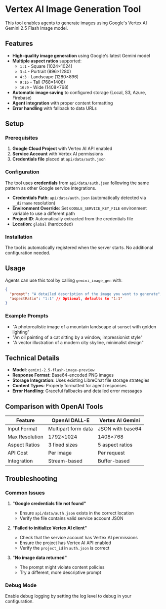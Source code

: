 # Vertex AI Image Generation Tool

This tool enables agents to generate images using Google's Vertex AI Gemini 2.5 Flash Image model.

## Features

- **High-quality image generation** using Google's latest Gemini model
- **Multiple aspect ratios** supported:
  - `1:1` - Square (1024×1024)
  - `3:4` - Portrait (896×1280)
  - `4:3` - Landscape (1280×896)
  - `9:16` - Tall (768×1408)
  - `16:9` - Wide (1408×768)
- **Automatic image saving** to configured storage (Local, S3, Azure, Firebase)
- **Agent integration** with proper content formatting
- **Error handling** with fallback to data URLs

## Setup

### Prerequisites

1. **Google Cloud Project** with Vertex AI API enabled
2. **Service Account** with Vertex AI permissions
3. **Credentials file** placed at `api/data/auth.json`

### Configuration

The tool uses **credentials** from `api/data/auth.json` following the same pattern as other Google service integrations.

- **Credentials Path**: `api/data/auth.json` (automatically detected via `__dirname` resolution)
- **Environment Override**: Set `GOOGLE_SERVICE_KEY_FILE` environment variable to use a different path
- **Project ID**: Automatically extracted from the credentials file
- **Location**: `global` (hardcoded)

### Installation

The tool is automatically registered when the server starts. No additional configuration needed.

## Usage

Agents can use this tool by calling `gemini_image_gen` with:

```json
{
  "prompt": "A detailed description of the image you want to generate",
  "aspectRatio": "1:1" // Optional, defaults to "1:1"
}
```

### Example Prompts

- "A photorealistic image of a mountain landscape at sunset with golden lighting"
- "An oil painting of a cat sitting by a window, impressionist style"
- "A vector illustration of a modern city skyline, minimalist design"

## Technical Details

- **Model**: `gemini-2.5-flash-image-preview`
- **Response Format**: Base64-encoded PNG images
- **Storage Integration**: Uses existing LibreChat file storage strategies
- **Content Types**: Properly formatted for agent responses
- **Error Handling**: Graceful fallbacks and detailed error messages

## Comparison with OpenAI Tools

| Feature        | OpenAI DALL-E       | Vertex AI Gemini |
| -------------- | ------------------- | ---------------- |
| Input Format   | Multipart form data | JSON with base64 |
| Max Resolution | 1792×1024           | 1408×768         |
| Aspect Ratios  | 3 fixed sizes       | 5 aspect ratios  |
| API Cost       | Per image           | Per request      |
| Integration    | Stream-based        | Buffer-based     |

## Troubleshooting

### Common Issues

1. **"Google credentials file not found"**

   - Ensure `api/data/auth.json` exists in the correct location
   - Verify the file contains valid service account JSON

2. **"Failed to initialize Vertex AI client"**

   - Check that the service account has Vertex AI permissions
   - Ensure the project has Vertex AI API enabled
   - Verify the `project_id` in `auth.json` is correct

3. **"No image data returned"**
   - The prompt might violate content policies
   - Try a different, more descriptive prompt

### Debug Mode

Enable debug logging by setting the log level to debug in your configuration.
